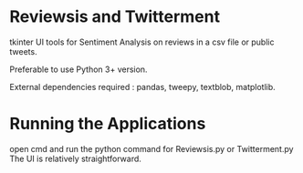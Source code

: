 # Reviewsis and Twitterment
tkinter UI tools for Sentiment Analysis on reviews in a csv file or public tweets.

Preferable to use Python 3+ version.

External dependencies required : pandas, tweepy, textblob, matplotlib.

# Running the Applications 
open cmd and run the python command for Reviewsis.py or Twitterment.py
The UI is relatively straightforward.
